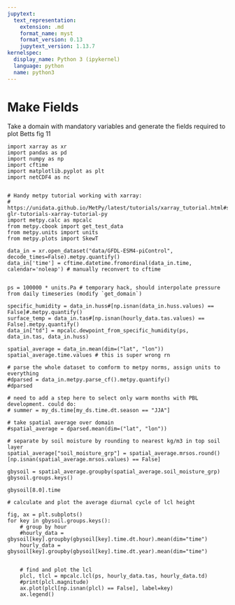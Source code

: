 ```yaml
---
jupytext:
  text_representation:
    extension: .md
    format_name: myst
    format_version: 0.13
    jupytext_version: 1.13.7
kernelspec:
  display_name: Python 3 (ipykernel)
  language: python
  name: python3
---
```


# Make Fields

Take a domain with mandatory variables and generate the fields required to plot Betts fig 11 

```{code-cell} ipython3
import xarray as xr
import pandas as pd
import numpy as np
import cftime
import matplotlib.pyplot as plt
import netCDF4 as nc


# Handy metpy tutorial working with xarray:
# https://unidata.github.io/MetPy/latest/tutorials/xarray_tutorial.html#sphx-glr-tutorials-xarray-tutorial-py
import metpy.calc as mpcalc
from metpy.cbook import get_test_data
from metpy.units import units
from metpy.plots import SkewT
```

```{code-cell} ipython3
data_in = xr.open_dataset("data/GFDL-ESM4-piControl", decode_times=False).metpy.quantify()
data_in['time'] = cftime.datetime.fromordinal(data_in.time, calendar='noleap') # manually reconvert to cftime
```

```{code-cell} ipython3

```

```{code-cell} ipython3
ps = 100000 * units.Pa # temporary hack, should interpolate pressure from daily timeseries (modify `get_domain`)
```

```{code-cell} ipython3
specific_humidity = data_in.huss#[np.isnan(data_in.huss.values) == False]#.metpy.quantify()
surface_temp = data_in.tas#[np.isnan(hourly_data.tas.values) == False].metpy.quantify()
data_in["td"] = mpcalc.dewpoint_from_specific_humidity(ps, data_in.tas, data_in.huss)
```

```{code-cell} ipython3
spatial_average = data_in.mean(dim=("lat", "lon"))
spatial_average.time.values # this is super wrong rn
```

```{code-cell} ipython3
# parse the whole dataset to comform to metpy norms, assign units to everything
#dparsed = data_in.metpy.parse_cf().metpy.quantify()
#dparsed
```

```{code-cell} ipython3
# need to add a step here to select only warm months with PBL development. could do:
# summer = my_ds.time[my_ds.time.dt.season == "JJA"]

# take spatial average over domain
#spatial_average = dparsed.mean(dim=("lat", "lon"))
```

```{code-cell} ipython3
# separate by soil moisture by rounding to nearest kg/m3 in top soil layer
spatial_average["soil_moisture_grp"] = spatial_average.mrsos.round()[np.isnan(spatial_average.mrsos.values) == False]
```

```{code-cell} ipython3
gbysoil = spatial_average.groupby(spatial_average.soil_moisture_grp)
gbysoil.groups.keys()
```

```{code-cell} ipython3
gbysoil[8.0].time
```

```{code-cell} ipython3
# calculate and plot the average diurnal cycle of lcl height

fig, ax = plt.subplots()
for key in gbysoil.groups.keys():
    # group by hour
    #hourly_data = gbysoil[key].groupby(gbysoil[key].time.dt.hour).mean(dim="time") 
    hourly_data = gbysoil[key].groupby(gbysoil[key].time.dt.year).mean(dim="time") 
    
    
    # find and plot the lcl
    plcl, tlcl = mpcalc.lcl(ps, hourly_data.tas, hourly_data.td)
    #print(plcl.magnitude)
    ax.plot(plcl[np.isnan(plcl) == False], label=key)
    ax.legend()   
```

```{code-cell} ipython3

```
